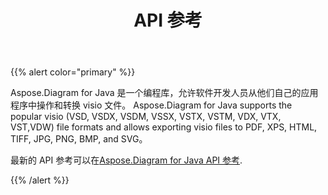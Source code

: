 ﻿---
title: API 参考
type: docs
weight: 70
url: /zh/java/api-reference/
---
{{% alert color="primary" %}} 

Aspose.Diagram for Java 是一个编程库，允许软件开发人员从他们自己的应用程序中操作和转换 visio 文件。 Aspose.Diagram for Java supports the popular visio (VSD, VSDX, VSDM, VSSX, VSTX, VSTM, VDX, VTX, VST,VDW) file formats and allows exporting visio files to PDF, XPS, HTML, TIFF, JPG, PNG, BMP, and SVG。

最新的 API 参考可以在[Aspose.Diagram for Java API 参考](https://reference.aspose.com/diagram/java).

{{% /alert %}}
